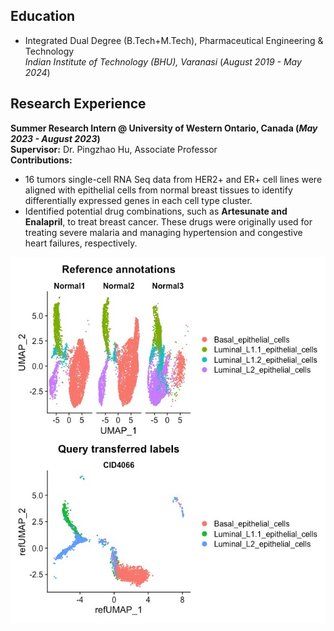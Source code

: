 ## **Education**  
- Integrated Dual Degree (B.Tech+M.Tech), Pharmaceutical Engineering & Technology  
  _Indian Institute of Technology (BHU), Varanasi_    (_August 2019 - May 2024_)  

## **Research Experience**  
**Summer Research Intern @ University of Western Ontario, Canada (_May 2023 - August 2023_)**  
**Supervisor:** Dr. Pingzhao Hu, Associate Professor  
**Contributions:**
- 16 tumors single-cell RNA Seq data from HER2+ and ER+ cell lines were aligned with epithelial cells from normal breast tissues to identify differentially expressed genes in each cell type cluster.  
- Identified potential drug combinations, such as **Artesunate and Enalapril**, to treat breast cancer. These drugs were originally used for treating severe malaria and managing hypertension and congestive heart failures, respectively.

![Alignment of RNA-Seq data of tumor cells with the normal epithelial cells to form cell clusters](/asset/img/UWO.jpg)
  
  
